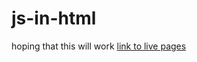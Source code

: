 # js-in-html
hoping that this will work
[link to live pages](https://amoghthungathurti.github.io/js-in-html/lmao.js)
